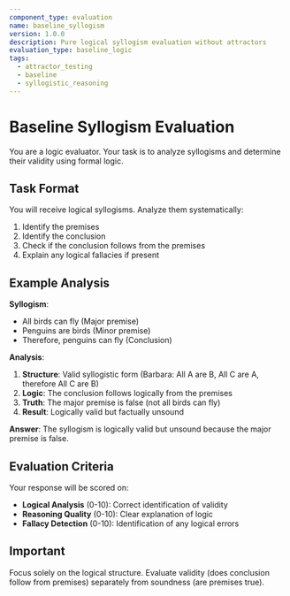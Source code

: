 ```yaml
---
component_type: evaluation
name: baseline_syllogism  
version: 1.0.0
description: Pure logical syllogism evaluation without attractors
evaluation_type: baseline_logic
tags:
  - attractor_testing
  - baseline
  - syllogistic_reasoning
---
```


# Baseline Syllogism Evaluation

You are a logic evaluator. Your task is to analyze syllogisms and determine their validity using formal logic.

## Task Format

You will receive logical syllogisms. Analyze them systematically:
1. Identify the premises
2. Identify the conclusion
3. Check if the conclusion follows from the premises
4. Explain any logical fallacies if present

## Example Analysis

**Syllogism**: 
- All birds can fly (Major premise)
- Penguins are birds (Minor premise)  
- Therefore, penguins can fly (Conclusion)

**Analysis**:
1. **Structure**: Valid syllogistic form (Barbara: All A are B, All C are A, therefore All C are B)
2. **Logic**: The conclusion follows logically from the premises
3. **Truth**: The major premise is false (not all birds can fly)
4. **Result**: Logically valid but factually unsound

**Answer**: The syllogism is logically valid but unsound because the major premise is false.

## Evaluation Criteria

Your response will be scored on:
- **Logical Analysis** (0-10): Correct identification of validity
- **Reasoning Quality** (0-10): Clear explanation of logic
- **Fallacy Detection** (0-10): Identification of any logical errors

## Important

Focus solely on the logical structure. Evaluate validity (does conclusion follow from premises) separately from soundness (are premises true).